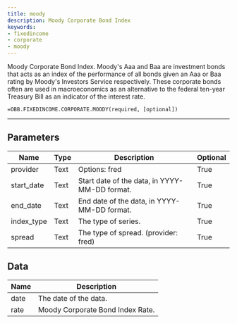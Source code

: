 ```yaml
---
title: moody
description: Moody Corporate Bond Index
keywords: 
- fixedincome
- corporate
- moody
---
```


<!-- markdownlint-disable MD041 -->

Moody Corporate Bond Index.  Moody's Aaa and Baa are investment bonds that acts as an index of the performance of all bonds given an Aaa or Baa rating by Moody's Investors Service respectively. These corporate bonds often are used in macroeconomics as an alternative to the federal ten-year Treasury Bill as an indicator of the interest rate.

```excel wordwrap
=OBB.FIXEDINCOME.CORPORATE.MOODY(required, [optional])
```

---

## Parameters

| Name | Type | Description | Optional |
| ---- | ---- | ----------- | -------- |
| provider | Text | Options: fred | True |
| start_date | Text | Start date of the data, in YYYY-MM-DD format. | True |
| end_date | Text | End date of the data, in YYYY-MM-DD format. | True |
| index_type | Text | The type of series. | True |
| spread | Text | The type of spread. (provider: fred) | True |

## Data

| Name | Description |
| ---- | ----------- |
| date | The date of the data.  |
| rate | Moody Corporate Bond Index Rate.  |

